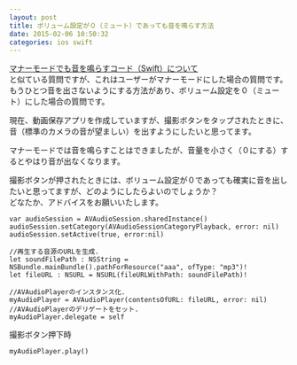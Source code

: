 ```yaml
---
layout: post
title: ボリューム設定が０（ミュート）であっても音を鳴らす方法
date: 2015-02-06 10:50:32
categories: ios swift
---
```

<p><a href="https://ja.stackoverflow.com/questions/6045/%E3%83%9E%E3%83%8A%E3%83%BC%E3%83%A2%E3%83%BC%E3%83%89%E3%81%A7%E3%82%82%E9%9F%B3%E3%82%92%E9%B3%B4%E3%82%89%E3%81%99%E3%82%B3%E3%83%BC%E3%83%89-swift-%E3%81%AB%E3%81%A4%E3%81%84%E3%81%A6">マナーモードでも音を鳴らすコード（Swift）について</a><br>
と似ている質問ですが、これはユーザーがマナーモードにした場合の質問です。<br>
もうひとつ音を出さないようにする方法があり、ボリューム設定を０（ミュート）にした場合の質問です。</p>

<p>現在、動画保存アプリを作成していますが、撮影ボタンをタップされたときに、<br>
音（標準のカメラの音が望ましい）を出すようにしたいと思ってます。</p>

<p>マナーモードでは音を鳴らすことはできましたが、音量を小さく（０にする）するとやはり音が出なくなります。</p>

<p>撮影ボタンが押されたときには、ボリューム設定が０であっても確実に音を出したいと思ってますが、どのようにしたらよいのでしょうか？<br>
どなたか、アドバイスをお願いいたします。</p>

<pre><code>var audioSession = AVAudioSession.sharedInstance()
audioSession.setCategory(AVAudioSessionCategoryPlayback, error: nil)
audioSession.setActive(true, error:nil)

//再生する音源のURLを生成.
let soundFilePath : NSString = NSBundle.mainBundle().pathForResource("aaa", ofType: "mp3")!
let fileURL : NSURL = NSURL(fileURLWithPath: soundFilePath)!

//AVAudioPlayerのインスタンス化.
myAudioPlayer = AVAudioPlayer(contentsOfURL: fileURL, error: nil)
//AVAudioPlayerのデリゲートをセット.
myAudioPlayer.delegate = self
</code></pre>

<p>撮影ボタン押下時</p>

<pre><code>myAudioPlayer.play()
</code></pre>
